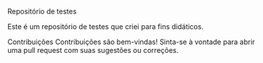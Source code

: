 Repositório de testes

Este é um repositório de testes que criei para fins didáticos.




Contribuições
Contribuições são bem-vindas! Sinta-se à vontade para abrir uma pull request com suas sugestões ou correções.

